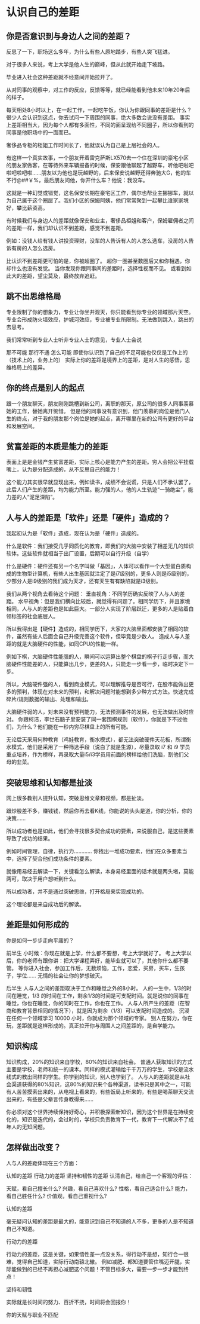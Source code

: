 # 认识自己的差距

## 你是否意识到与身边人之间的差距？

反思了一下，职场这么多年，为什么有些人原地踏步，有些人突飞猛进。

对于很多人来说，考上大学是他人生的巅峰，但从此就开始走下坡路。

毕业进入社会这种差距就不经意间开始拉开了。

从对同事的观察中，对工作的反应，反馈等等，就已经能看到他未来10年20年后的样子。


每天相处8小时以上，在一起工作，一起吃午饭，你认为你跟同事的差距是什么？
很少人会认识到这点，你去试问一下周围的同事，绝大多数会说没有差距。
事实上差距相当大，因为每个人都有多面性，不同的面呈现给不同圈子，所以你看到的同事是他职场中的一面而已。



奢侈品专柜的柜姐工作时间长了，他就误认为自己是上层社会的人。

有这样一个真实故事，一个朋友开着雷克萨斯LX570去一个住在深圳的豪宅小区的朋友家做客，在等待外来车辆报备的时候，保安跟他聊起了越野车，听他吧啦吧啦吧啦吧啦......朋友以为他也是玩越野的，后来保安说越野还得奔驰大G，他的车不行@##￥%，最后朋友问他，你开什么车？他说：我没车。

这就是一种幻觉或错觉，这名保安长期在豪宅区工作，偶尔也帮业主挪挪车，就以为自己属于这个圈层了。我们小区的保姆阿姨，他们常常聚到一起攀比谁家家境好，攀比薪资高。

有时候我们与身边人的差距就像保安和业主，奢侈品柜姐和客户，保姆雇佣者之间的差距一样，我们却认识不到差距，感觉不到差距。

例如：没钱人给有钱人讲投资理财，没车的人告诉有人的人怎么选车，没房的人告诉有房的人怎么选房。



比认识不到差距更可怕的是，你被超圈了。
超你一圈甚至数圈后又和你相遇，你却什么也没有发觉。
当你发现你跟同事间的差距时，选择性视而不见。
或看到如此大的差距，望尘莫及，最终放弃追赶。


## 跳不出思维格局

专业限制了你的想象力，专业让你坐井观天，你只能看到你专业的领域那片天空。专业会形成防火墙效应，护城河效应，专业被专业所限制。无法做到跳入，跳出的去思考。


我们常常听到专业人士听非专业人士的意见，专业人士会说

那不可能
那行不通
怎么可能
即使你认识到了自己的不足可能也仅仅是工作上的（技术上的，业务上的）
实际上你的差距是境界上的差距，是对人生的感悟，思维格局上的差异。


## 你的终点是别人的起点

跟一个朋友聊天，朋友刚刚跳槽到新公司，离职的那天，原公司的很多人同事羡慕她的工作，替她离开惋惜。
但是他的同事没有意识到，他门羡慕的岗位是他门人生的终点，对于我的朋友那个岗位是她的起点，离开哪里在新的公司有更好的平台和发展空间。

## 贫富差距的本质是能力的差距

表面上是是金钱产生贫富差距，实际上核心是能力产生的差距。穷人会把公平挂载嘴上，认为是分配造成的，从不反思自己的能力！

这个能力其实很早就显现出来，例如读书，成绩不会说谎，只是人们不承认罢了，此后人们产生的差距，均为能力所至。能力强的人，他的人生轨迹“一骑绝尘”，能力差的人“泥足深陷”。

## 人与人的差距是「软件」还是「硬件」造成的？

我起初认为是「软件」造成，现在认为是「硬件」造成的。

什么是软件：我们接受几乎同质化的教育，即我们的大脑中安装了相差无几的知识软体。这些软件就相当于出厂设置，后期可以自行升级（自学）

什么是硬件：硬件还有另一个名字叫做「基因」，人体可以看作一个大型蛋白质构成的生物型计算机，有些人出生基因就注定了是i7级别的，更多人则是i5级别的，少部分人是i9级别的我们成为天才，还有天生有有缺陷就是i3级别。

我们从两个视角去看待这个问题：
垂直视角：不同学历确实反映了人与人的差距。
水平视角：但是我们横向比较后，就觉得有问题了。相同学历下，并且家境相同，人与人的差距也是如此巨大。一部分人实现了阶层跃迁，更多的人是贴着白领标签的社会底层人。

所以我得出是【硬件】造成的，相同学历下，大家的大脑里面都安装了相同的软件，虽然有些人后面会自己升级完善这个软件，但毕竟是少数人。
造成人与人差距的就是大脑硬件的性能，如同CPU的性能一样。

例如下棋，大脑硬件性能强的人，瞬间可以运算出整个棋盘的棋子行走步骤，而大脑硬件性能差的人，只能算出几步，更差的人，只能走一步看一步，临时决定下一步。

所以，大脑硬件强的人，看到商业模式，可以理解推导是否可行，在股市能做出更多的预判，体现在对未来的预判，和解决问题时能想到多少种方式方法。快速完成碎片/规则数据的输出、处理和输出。

大脑硬件弱的人，对未来没有预判能力，无法预测事件的发展，也无法做出及时应对。
你跟柯洁，李世石脑子里安装了同一套围棋规则（软件），你就是下不过他们，为什么？他们能在一秒内穷尽棋盘上的所有可能。

无论后天采用何种教育（鸡娃教育，衡水模式），都无法突破硬件天花板，所谓衡水模式，他们是采用了一种筛选手段（说白了就是生源），尽量录取 i7 和 i9 学员重点培养，作为榜样，再录取大量i5/i3学员用前面的榜样给他们洗脑，割他们父母的韭菜。


## 突破思维和认知都是扯淡

网上很多教别人提升认知，突破思维文章和视频，都是扯淡。

跟炒股差不多，赚钱钱，然后你再去看K线，你能说的头头是道，你的分析，你的决策……

所以成功者也是如此，他们会寻找很多契合成功的要素，来说服自己，是这些要素导致了成功的结果。

例如时间管理，自律，执行力………… 你找出一堆成功要素，他们在众多要素当中，选择了契合他们成功条件的要素。

就像用易经去解读一下，关键看怎么解读，本身易经里面的话术就是两头堵，莫能两可，取决于用户想听到什么。

所以成功者，并不是通过突破思维，打开格局来实现成功的。

这个理论都是来自成功后的解读。


## 差距是如何形成的

你是如何一步步走向平庸的？

前半生
小时候：你现在就是上学，什么都不要想，考上大学就好了。
考上大学以后，你的老师有跟你讲：把大学课程弄好，能毕业就可以了，其他你什么都不要管。
等你进入社会，参加工作后，无数烦恼，工作，恋爱，买房，买车，生孩子，学位......
无情的社会让你的梦想破灭。

后半生
人与人之间的差距取决于工作和睡觉之外的8小时。
人的一生中，1/3的时间在睡觉，1/3 的时间在工作，剩余1/3的时间是可支配时间。就是说你的同事在睡觉，你也在睡觉，你的同时在工作，你也在工作。
人与人所产生的差距（在智商和教育背景相同的情况下），就是因为剩余（1/3）可以支配时间造成的。
沉浸在任何一个领域学习 10000 小时，你就成为那个领域的专家。
别人在努力，你在玩，差距就是这样形成的。真正拉开你与周围人之间差距的，是自学能力。


## 知识构成

知识构成，20%的知识来自学校，80%的知识来自社会。
普通人获取知识的方式主要是学校，老师和统一的课本。同样的模式灌输给千千万万的学生，学校是流水线式的教出同样的学生。你学到的知识，别人也学到了。
人与人的差距就是从社会渠道获得的80%知识，这80%的知识来个各种渠道，读书只是其中之一，可能有人苦苦摸索出来的，从电视上看来的，有些饭局上听来的，有些是喝茶聊天交流出来的，有些是父辈言传身教得来......

你必须对这个世界持续保持好奇心，并积极探索新知识，因为这个世界是在持续变化的，知识是迭代的，会过时的，学校只负责教育下一代，教育下一代解决不了成年人的无知问题。


## 怎样做出改变？

人与人的差距体现在三个方面：

认知的差距
行动力的差距
坚持和韧性的差距
认清自己，给自己一个客观的评估：

天赋，看自己擅长什么?
兴趣，看自己喜欢什么?
性格，看自己适合什么?
能力，看自己胜任什么?
价值观，看自己重视什么?

认知的差距

毫无疑问认知的差距是最大的，能意识到自己不知道的人不多，更多的人是不知道自己不知道。

行动力的差距

行动力的差距，这是关键，如果悟性差一点没关系，得行动不是想，知行合一很难，觉得自己知道，实际行动南辕北辙。
例如减肥、都知道要管住嘴迈开腿，实际能做到的已经不再担心减肥这个问题！不管目标多大，需要一步一步才能到终点！

坚持和韧性

实际就是长时间的努力、百折不挠，时间将会回报你！

你的天赋与职业不匹配


